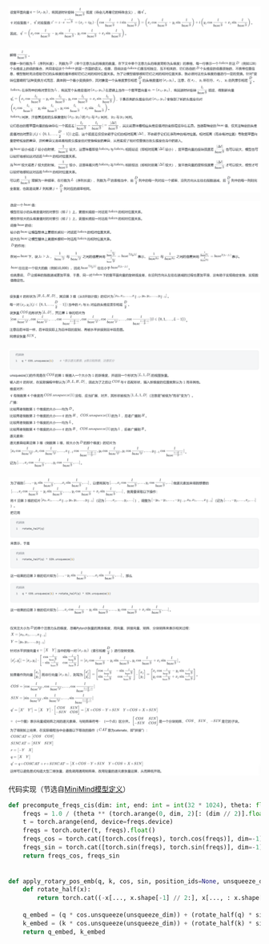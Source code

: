 ![Logo](images/screenshot1.png)

![Logo](images/screenshot2.png)

![Logo](images/screenshot3.png)

![Logo](images/screenshot4.png)

![Logo](images/screenshot5.png)

![Logo](images/screenshot6.png)

![Logo](images/screenshot7.png)

代码实现（节选自[MiniMind模型定义](https://github.com/jingyaogong/minimind/blob/master/model/model_minimind.py)）
```python
def precompute_freqs_cis(dim: int, end: int = int(32 * 1024), theta: float = 1e6):
    freqs = 1.0 / (theta ** (torch.arange(0, dim, 2)[: (dim // 2)].float() / dim))
    t = torch.arange(end, device=freqs.device)
    freqs = torch.outer(t, freqs).float()
    freqs_cos = torch.cat([torch.cos(freqs), torch.cos(freqs)], dim=-1)
    freqs_sin = torch.cat([torch.sin(freqs), torch.sin(freqs)], dim=-1)
    return freqs_cos, freqs_sin


def apply_rotary_pos_emb(q, k, cos, sin, position_ids=None, unsqueeze_dim=1):
    def rotate_half(x):
        return torch.cat((-x[..., x.shape[-1] // 2:], x[..., : x.shape[-1] // 2]), dim=-1)

    q_embed = (q * cos.unsqueeze(unsqueeze_dim)) + (rotate_half(q) * sin.unsqueeze(unsqueeze_dim))
    k_embed = (k * cos.unsqueeze(unsqueeze_dim)) + (rotate_half(k) * sin.unsqueeze(unsqueeze_dim))
    return q_embed, k_embed
```
